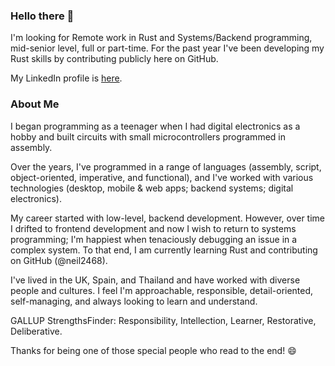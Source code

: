 ### Hello there :wave:

I'm looking for Remote work in Rust and Systems/Backend programming, mid-senior level, full or part-time. For the past year I've been developing my Rust skills by contributing publicly here on GitHub.

My LinkedIn profile is [here](https://www.linkedin.com/in/neil-singh-067230262).

### About Me

I began programming as a teenager when I had digital electronics as a hobby and built circuits with small microcontrollers programmed in assembly.

Over the years, I've programmed in a range of languages (assembly, script, object-oriented, imperative, and functional), and I've worked with various technologies (desktop, mobile & web apps; backend systems; digital electronics).

My career started with low-level, backend development. However, over time I drifted to frontend development and now I wish to return to systems programming; I'm happiest when tenaciously debugging an issue in a complex system. To that end, I am currently learning Rust and contributing on GitHub (@neil2468).

I've lived in the UK, Spain, and Thailand and have worked with diverse people and cultures.
I feel I'm approachable, responsible, detail-oriented, self-managing, and always looking to learn and understand.

GALLUP StrengthsFinder: Responsibility, Intellection, Learner, Restorative, Deliberative.

Thanks for being one of those special people who read to the end! :smile:
